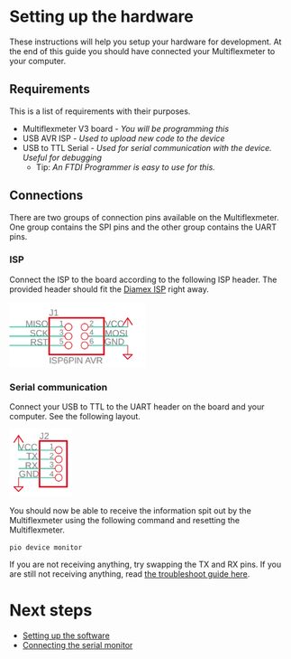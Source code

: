 # Setting up the hardware

These instructions will help you setup your hardware for development. At the end of this guide you should have connected your Multiflexmeter to your computer.

## Requirements

This is a list of requirements with their purposes.

- Multiflexmeter V3 board - *You will be programming this*
- USB AVR ISP - *Used to upload new code to the device*
- USB to TTL Serial - *Used for serial communication with the device. Useful for debugging*
  - Tip: *An FTDI Programmer is easy to use for this.*

## Connections

There are two groups of connection pins available on the Multiflexmeter. One group contains the SPI pins and the other group contains the UART pins.

### ISP

Connect the ISP to the board according to the following ISP header. The provided header should fit the [Diamex ISP](https://www.conrad.nl/p/diamex-programmeeradapter-usb-isp-stick-avr-7200-842379) right away.

![ISP Headers](isp-header.png)

### Serial communication

Connect your USB to TTL to the UART header on the board and your computer. See the following layout.

![UART Header](uart-header.png)

You should now be able to receive the information spit out by the Multiflexmeter using the following command and resetting the Multiflexmeter.

```
pio device monitor
```

If you are not receiving anything, try swapping the TX and RX pins. If you are still not receiving anything, read [the troubleshoot guide here](serial_monitor.md#Troubleshooting).


# Next steps

- [Setting up the software](software.md)
- [Connecting the serial monitor](serial_monitor.md)